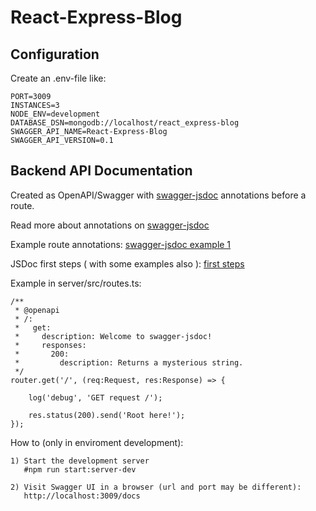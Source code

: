 # React-Express-Blog

## Configuration

Create an .env-file like:

```
PORT=3009
INSTANCES=3
NODE_ENV=development
DATABASE_DSN=mongodb://localhost/react_express-blog
SWAGGER_API_NAME=React-Express-Blog
SWAGGER_API_VERSION=0.1
```

## Backend API Documentation

Created as OpenAPI/Swagger with [swagger-jsdoc](https://www.npmjs.com/package/swagger-jsdoc) annotations before a route.

Read more about annotations on [swagger-jsdoc](https://www.npmjs.com/package/swagger-jsdoc)

Example route annotations: [swagger-jsdoc example 1](https://github.com/Surnet/swagger-jsdoc/blob/v6/examples/app/routes.js)

JSDoc first steps ( with some examples also ): [first steps](https://github.com/Surnet/swagger-jsdoc/blob/v6/docs/FIRST-STEPS.md)

Example in server/src/routes.ts:

```
/**
 * @openapi
 * /:
 *   get:
 *     description: Welcome to swagger-jsdoc!
 *     responses:
 *       200:
 *         description: Returns a mysterious string.
 */
router.get('/', (req:Request, res:Response) => {

    log('debug', 'GET request /');

    res.status(200).send('Root here!');
});

```

How to (only in enviroment development):

```
1) Start the development server
   #npm run start:server-dev

2) Visit Swagger UI in a browser (url and port may be different):
   http://localhost:3009/docs
```
